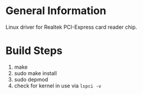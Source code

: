 General Information
===================

Linux driver for Realtek PCI-Express card reader chip.

Build Steps
===========

1) make
2) sudo make install
3) sudo depmod
4) check for kernel in use via `lspci -v`
